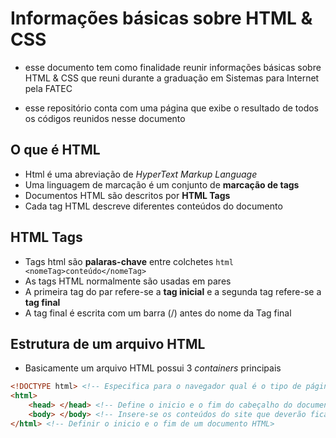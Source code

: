 # Informações básicas sobre HTML & CSS

- esse documento tem como finalidade reunir informações básicas sobre HTML & CSS que reuni durante a graduação em Sistemas para Internet pela FATEC

- esse repositório conta com uma página que exibe o resultado de todos os códigos reunidos nesse documento

## O que é HTML

- Html é uma abreviação de *HyperText Markup Language*
- Uma linguagem de marcação é um conjunto de **marcação de tags**
- Documentos HTML são descritos por **HTML Tags**
- Cada tag HTML descreve diferentes conteúdos do documento

## HTML Tags

- Tags html são **palaras-chave** entre colchetes
```html <nomeTag>conteúdo</nomeTag>```
- As tags HTML normalmente são usadas em pares
- A primeira tag do par refere-se a **tag inicial** e a segunda tag refere-se a **tag final**
- A tag final é escrita com um barra (/) antes do nome da Tag final

## Estrutura de um arquivo HTML

- Basicamente um arquivo HTML possui 3 *containers* principais

~~~html
<!DOCTYPE html> <!-- Especifica para o navegador qual é o tipo de página HTML utulizada -->
<html>
    <head> </head> <!-- Define o inicio e o fim do cabeçalho do documento -->
    <body> </body> <!-- Insere-se os conteúdos do site que deverão ficar visiveis quando a página for rendenizada no navegador -->
</html> <!-- Definir o inicio e o fim de um documento HTML>
~~~
